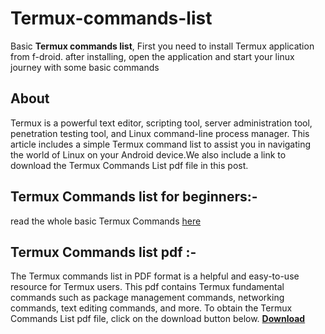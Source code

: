 # Termux-commands-list
Basic **Termux commands list**, First you need to install Termux application from f-droid. after installing, open the application and start your linux journey with some basic commands


## About
Termux is a powerful text editor, scripting tool, server administration tool, penetration testing tool, and Linux command-line process manager. This article includes a simple Termux command list to assist you in navigating the world of Linux on your Android device.We also include a link to download the Termux Commands List pdf file in this post.

## Termux Commands list for beginners:-
read the whole basic Termux Commands [here](https://www.termuxcommands.com/termux-commands-list/)

## Termux Commands list pdf :-
The Termux commands list in PDF format is a helpful and easy-to-use resource for Termux users. This pdf contains Termux fundamental commands such as package management commands, networking commands, text editing commands, and more. To obtain the Termux Commands List pdf file, click on the download button below.
                    [**Download**](https://www.termuxcommands.com/termux-commands-list/)
